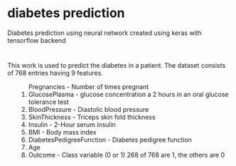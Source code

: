 # diabetes prediction
Diabetes prediction using neural network created using keras with tensorflow backend

#
This work is used to predict the diabetes in a patient. The dataset consists of 768 entries having 9 features.

<ul>
  <ol>Pregnancies - Number of times pregnant</li>
    <li>GlucosePlasma - glucose concentration a 2 hours in an oral glucose tolerance test</li>
    <li>BloodPressure - Diastolic blood pressure</li>
    <li>SkinThickness - Triceps skin fold thickness</li>
  <li>Insulin - 2-Hour serum insulin</li>
  <li>BMI - Body mass index</li>
  <li>DiabetesPedigreeFunction - Diabetes pedigree function</li>
  <li>Age</li>
  <li>Outcome - Class variable (0 or 1) 268 of 768 are 1, the others are 0</li>
</ul>


